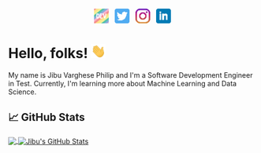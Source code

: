 

<p align='center'>
<a href="https://dev.to/jibuvp"><img height="30" src="https://raw.githubusercontent.com/jibuvp/jibuvp/master/Icons/dev.png"></a>&nbsp;&nbsp;
<a href="https://twitter.com/imjvp"><img height="30" src="https://raw.githubusercontent.com/jibuvp/jibuvp/master/Icons/twitter.png?raw=true"></a>&nbsp;&nbsp;
<a href="https://instagram.com/jvp___"><img height="30" src="https://raw.githubusercontent.com/jibuvp/jibuvp/master/Icons/instagram.png?raw=true"></a>&nbsp;&nbsp;
<!--<a href="https://www.buymeacoffee.com/bBdtMQO"><img height="30" src="https://raw.githubusercontent.com/jibuvp/jibuvp/master/Icons/by-me-a-coffee.png?raw=true"></a>-->
<a href="https://www.linkedin.com/in/jibuvarghesephilip/"><img height="30" src="https://raw.githubusercontent.com/jibuvp/jibuvp/master/Icons/linkedin.png?raw=true"></a>
</p>

# Hello, folks! <img src="https://raw.githubusercontent.com/jibuvp/jibuvp/master/Icons/wave.gif" width="30px">

My name is Jibu Varghese Philip and I'm a Software Development Engineer in Test. Currently, I'm learning more about Machine Learning and Data Science.

## &#x1f4c8; GitHub Stats

<a href="https://github.com/MartinHeinz/MartinHeinz">
  <img align="center" src="https://github-readme-stats.vercel.app/api/top-langs/?username=jibuvp&hide=html,tex&title_color=ffffff&text_color=c9cacc&icon_color=2bbc8a&bg_color=1d1f21&langs_count=3" />
</a>

<a href="https://github.com/MartinHeinz/MartinHeinz">
  <img align="center" src="https://github-readme-stats.vercel.app/api?username=jibuvp&show_icons=true&line_height=27&count_private=true&title_color=ffffff&text_color=c9cacc&icon_color=2bbc8a&bg_color=1d1f21" alt="Jibu's GitHub Stats" />
</a>
<!--
<a href="https://github.com/MartinHeinz/python-project-blueprint">
  <img align="center" src="https://github-readme-stats.vercel.app/api/pin/?username=MartinHeinz&repo=python-project-blueprint&title_color=ffffff&text_color=c9cacc&icon_color=2bbc8a&bg_color=1d1f21" />
</a>


<a href="https://github.com/MartinHeinz/go-project-blueprint">
  <img align="center" src="https://github-readme-stats.vercel.app/api/pin/?username=MartinHeinz&repo=go-project-blueprint&title_color=ffffff&text_color=c9cacc&icon_color=2bbc8a&bg_color=1d1f21" />
</a>    
-->
<!-- links to social media icons -->

<!-- icons with padding -->

[1.1]: http://i.imgur.com/tXSoThF.png (twitter icon with padding)
[2.1]: http://i.imgur.com/0o48UoR.png (github icon with padding)

<!-- icons without padding -->

[1.2]: http://i.imgur.com/wWzX9uB.png (twitter icon without padding)
[2.2]: http://i.imgur.com/9I6NRUm.png (github icon without padding)
[3.2]: https://raw.githubusercontent.com/jibuvp/jibuvp/master/Icons/linkedin-3-16.png (LinkedIn icon without padding)


<!-- links to your social media accounts -->

[1]: https://twitter.com/imjvp
[2]: https://github.com/jibuvp
[3]: https://www.linkedin.com/in/jibuvarghesephilip/


<!-- Resources -->
<!-- Icons: https://simpleicons.org/ -->
<!-- GitHub Stats: https://github.com/anuraghazra/github-readme-stats -->
<!-- Emojis: https://emojipedia.org/emoji/ -->
<!-- HTML Emojis: https://www.fileformat.info/index.htm -->
<!-- Shields: https://shields.io/ -->
<!-- Awesome GitHub Profile README: https://github.com/abhisheknaiidu/awesome-github-profile-readme -->
